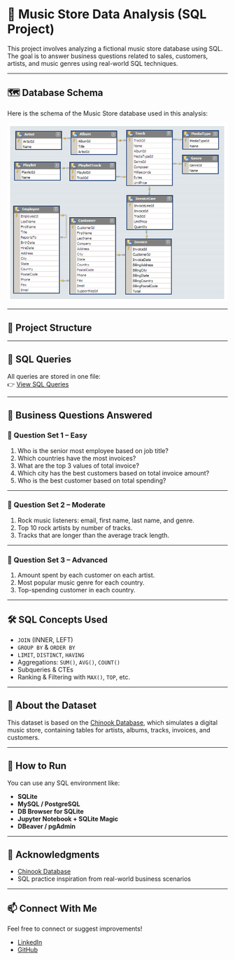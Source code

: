 # 🎵 Music Store Data Analysis (SQL Project)

This project involves analyzing a fictional music store database using SQL. The goal is to answer business questions related to sales, customers, artists, and music genres using real-world SQL techniques.

---

## 🗺 Database Schema

Here is the schema of the Music Store database used in this analysis:

<p align="center">
  <img src="https://github.com/Aman-Jha07/SQL-Data-Analysis/blob/main/MusicDatabaseSchema.png?raw=true" alt="Music Store Schema">
</p>

---

## 📁 Project Structure


---

## 📜 SQL Queries

All queries are stored in one file:  
👉 [View SQL Queries](https://github.com/Aman-Jha07/SQL-Data-Analysis/blob/main/Music_Store_Query.sql)

---

## 🧠 Business Questions Answered

### 🔹 Question Set 1 – Easy

1. Who is the senior most employee based on job title?
2. Which countries have the most invoices?
3. What are the top 3 values of total invoice?
4. Which city has the best customers based on total invoice amount?
5. Who is the best customer based on total spending?

---

### 🔸 Question Set 2 – Moderate

1. Rock music listeners: email, first name, last name, and genre.
2. Top 10 rock artists by number of tracks.
3. Tracks that are longer than the average track length.

---

### 🔺 Question Set 3 – Advanced

1. Amount spent by each customer on each artist.
2. Most popular music genre for each country.
3. Top-spending customer in each country.

---

## 🛠️ SQL Concepts Used

- `JOIN` (INNER, LEFT)
- `GROUP BY` & `ORDER BY`
- `LIMIT`, `DISTINCT`, `HAVING`
- Aggregations: `SUM()`, `AVG()`, `COUNT()`
- Subqueries & CTEs
- Ranking & Filtering with `MAX()`, `TOP`, etc.

---

## 📌 About the Dataset

This dataset is based on the [Chinook Database](https://github.com/lerocha/chinook-database), which simulates a digital music store, containing tables for artists, albums, tracks, invoices, and customers.

---

## 🚀 How to Run

You can use any SQL environment like:

- **SQLite**
- **MySQL / PostgreSQL**
- **DB Browser for SQLite**
- **Jupyter Notebook + SQLite Magic**
- **DBeaver / pgAdmin**

---

## 🙌 Acknowledgments

- [Chinook Database](https://github.com/lerocha/chinook-database)
- SQL practice inspiration from real-world business scenarios

---

## 📫 Connect With Me

Feel free to connect or suggest improvements!

- [LinkedIn](https://www.linkedin.com/in/your-profile)
- [GitHub](https://github.com/Aman-Jha07)

